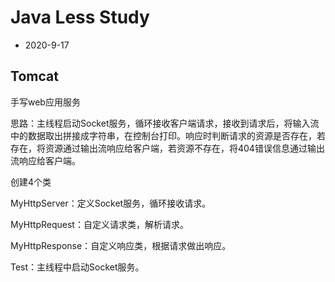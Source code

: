 # Java Less Study

- 2020-9-17

## Tomcat 

手写web应用服务

思路：主线程启动Socket服务，循环接收客户端请求，接收到请求后，将输入流中的数据取出拼接成字符串，在控制台打印。响应时判断请求的资源是否存在，若存在，将资源通过输出流响应给客户端，若资源不存在，将404错误信息通过输出流响应给客户端。

创建4个类

MyHttpServer：定义Socket服务，循环接收请求。

MyHttpRequest：自定义请求类，解析请求。

MyHttpResponse：自定义响应类，根据请求做出响应。

Test：主线程中启动Socket服务。